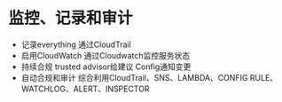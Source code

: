 # 监控、记录和审计

- 记录everything
  通过CloudTrail
- 启用CloudWatch
  通过Cloudwatch监控服务状态
- 持续合规 trusted advisor给建议 Config通知变更
- 自动合规和审计
  综合利用CloudTrail、SNS、LAMBDA、CONFIG RULE、WATCHLOG、ALERT、INSPECTOR

